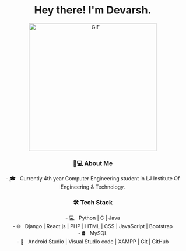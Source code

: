 <h1 align="center"> Hey there! I'm Devarsh. </h1>

<div align="center"><img alt="GIF" src="https://cdn.dribbble.com/users/570218/screenshots/2218178/minion_nokeyframerig_old-pc.gif" width="350"/></div>
<!--- https://media1.tenor.com/images/9fb771fb621c29b0a2eae945b5ceeeb3/tenor.gif --->


  
<div align="center"><h3> 👨💻 About Me </h3></div>

<div align="center">- 🎓 &nbsp; Currently 4th year Computer Engineering student in LJ Institute Of Engineering & Technology.</div>
 
<div align="center"><h3>🛠 Tech Stack</h3></div>
<div align="center">
- 💻 &nbsp; Python | C | Java</div>
<div align="center">- 🌐 &nbsp; Django | React.js | PHP | HTML | CSS | JavaScript | Bootstrap</div> 
<div align="center">- 🛢 &nbsp; MySQL</div>
<div align="center">- 🔧 &nbsp; Android Studio | Visual Studio code | XAMPP | Git | GitHub
</div>
